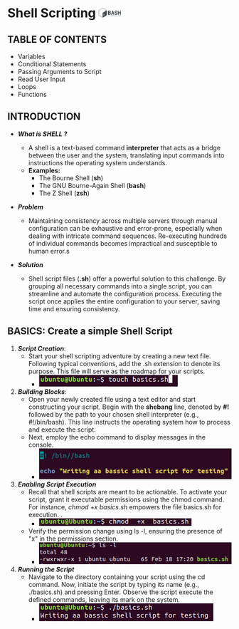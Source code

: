 # Shell Scripting <img src="./images/bashScripting/logo.png" alt="logo" width=50>

## TABLE OF CONTENTS

- Variables
- Conditional Statements
- Passing Arguments to Script
- Read User Input
- Loops
- Functions

## INTRODUCTION

- **_What is SHELL ?_**

  - A shell is a text-based command **interpreter** that acts as a bridge between the user and the system, translating input commands into instructions the operating system understands.
  - **Examples:**
    - The Bourne Shell (**sh**)
    - The GNU Bourne-Again Shell (**bash**)
    - The Z Shell (**zsh**)

- **_Problem_**
  - Maintaining consistency across multiple servers through manual configuration can be exhaustive and error-prone, especially when dealing with intricate command sequences. Re-executing hundreds of individual commands becomes impractical and susceptible to human error.s
- **_Solution_**

  - Shell script files (**.sh**) offer a powerful solution to this challenge. By grouping all necessary commands into a single script, you can streamline and automate the configuration process. Executing the script once applies the entire configuration to your server, saving time and ensuring consistency.

## BASICS: Create a simple Shell Script

1. **_Script Creation_**:
   - Start your shell scripting adventure by creating a new text file. Following typical conventions, add the .sh extension to denote its purpose. This file will serve as the roadmap for your scripts.
     - ![alt text](./images/bashScripting/scriptCreation.png)
2. **_Building Blocks_**:
   - Open your newly created file using a text editor and start constructing your script. Begin with the **shebang** line, denoted by **#!** followed by the path to your chosen shell interpreter (e.g., #!/bin/bash). This line instructs the operating system how to process and execute the script.
   - Next, employ the echo command to display messages in the console.
     - ![alt text](./images/bashScripting/BasicScript.png)
3. **_Enabling Script Execution_**
   - Recall that shell scripts are meant to be actionable. To activate your script, grant it executable permissions using the chmod command. For instance, _chmod +x basics.sh_ empowers the file basics.sh for execution. .
     - ![alt text](./images/bashScripting/chmod+x.png)
   - Verify the permission change using ls -l, ensuring the presence of "x" in the permissions section.
     - ![alt text](./images/bashScripting/x_check.png)
4. **_Running the Script_**
   - Navigate to the directory containing your script using the cd command. Now, initiate the script by typing its name (e.g., ./basics.sh) and pressing Enter. Observe the script execute the defined commands, leaving its mark on the system.
     - ![alt text](./images/bashScripting/basicRun.png)
